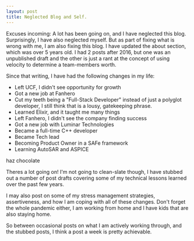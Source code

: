 ```yaml
---
layout: post
title: Neglected Blog and Self.
---
```


Excuses incoming:  A lot has been going on, and I have neglected this blog.  Surprisingly, I have also neglected myself.  But as part of fixing what is wrong with me, I am also fixing this blog.  I have updated the about section, which was over 5 years old.  I had 2 posts after 2016, but one was an unpublished draft and the other is just a rant at the concept of using velocity to determine a team-members worth.

Since that writing, I have had the following changes in my life:

* Left UCF, I didn't see opportunity for growth
* Got a new job at Fanhero
* Cut my teeth being a "Full-Stack Developer" instead of just a polyglot developer, I still think that is a lousy, gatekeeping phrase.
* Learned Elixir, and it taught me many things
* Left Fanhero, I didn't see the company finding success
* Got a new job with Luminar Technologies
* Became a full-time C++ developer
* Became Tech lead
* Becoming Product Owner in a SAFe framework
* Learning AutoSAR and ASPICE

haz chocolate

Theres a lot going on!  I'm not going to clean-slate though, I have stubbed out a number of post drafts covering some of my technical lessons learned over the past few years.

I may also post on some of my stress management strategies, assertiveness, and how I am coping with all of these changes.  Don't forget the whole pandemic either, I am working from home and I have kids that are also staying home.

So between occasional posts on what I am actively working through, and the stubbed posts, I think a post a week is pretty achievable.